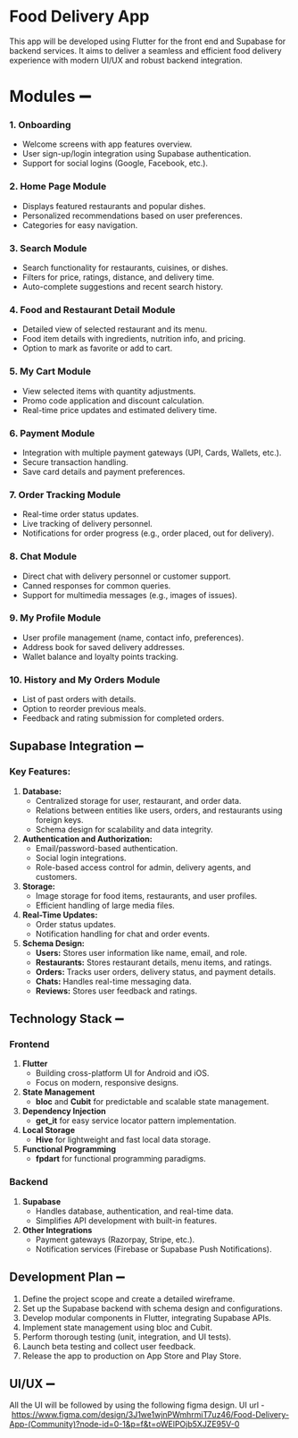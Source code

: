 # Food Delivery App

This app will be developed using Flutter for the front end and Supabase for backend services. It aims to deliver a seamless and efficient food delivery experience with modern UI/UX and robust backend integration.

# Modules ➖

### 1. **Onboarding**

- Welcome screens with app features overview.
- User sign-up/login integration using Supabase authentication.
- Support for social logins (Google, Facebook, etc.).

### 2. **Home Page Module**

- Displays featured restaurants and popular dishes.
- Personalized recommendations based on user preferences.
- Categories for easy navigation.

### 3. **Search Module**

- Search functionality for restaurants, cuisines, or dishes.
- Filters for price, ratings, distance, and delivery time.
- Auto-complete suggestions and recent search history.

### 4. **Food and Restaurant Detail Module**

- Detailed view of selected restaurant and its menu.
- Food item details with ingredients, nutrition info, and pricing.
- Option to mark as favorite or add to cart.

### 5. **My Cart Module**

- View selected items with quantity adjustments.
- Promo code application and discount calculation.
- Real-time price updates and estimated delivery time.

### 6. **Payment Module**

- Integration with multiple payment gateways (UPI, Cards, Wallets, etc.).
- Secure transaction handling.
- Save card details and payment preferences.

### 7. **Order Tracking Module**

- Real-time order status updates.
- Live tracking of delivery personnel.
- Notifications for order progress (e.g., order placed, out for delivery).

### 8. **Chat Module**

- Direct chat with delivery personnel or customer support.
- Canned responses for common queries.
- Support for multimedia messages (e.g., images of issues).

### 9. **My Profile Module**

- User profile management (name, contact info, preferences).
- Address book for saved delivery addresses.
- Wallet balance and loyalty points tracking.

### 10. **History and My Orders Module**

- List of past orders with details.
- Option to reorder previous meals.
- Feedback and rating submission for completed orders.

## **Supabase Integration** ➖

### **Key Features:**

1. **Database:**
    - Centralized storage for user, restaurant, and order data.
    - Relations between entities like users, orders, and restaurants using foreign keys.
    - Schema design for scalability and data integrity.
2. **Authentication and Authorization:**
    - Email/password-based authentication.
    - Social login integrations.
    - Role-based access control for admin, delivery agents, and customers.
3. **Storage:**
    - Image storage for food items, restaurants, and user profiles.
    - Efficient handling of large media files.
4. **Real-Time Updates:**
    - Order status updates.
    - Notification handling for chat and order events.
5. **Schema Design:**
    - **Users:** Stores user information like name, email, and role.
    - **Restaurants:** Stores restaurant details, menu items, and ratings.
    - **Orders:** Tracks user orders, delivery status, and payment details.
    - **Chats:** Handles real-time messaging data.
    - **Reviews:** Stores user feedback and ratings.

## **Technology Stack** ➖

### **Frontend**

1. **Flutter**
    - Building cross-platform UI for Android and iOS.
    - Focus on modern, responsive designs.
2. **State Management**
    - **bloc** and **Cubit** for predictable and scalable state management.
3. **Dependency Injection**
    - **get_it** for easy service locator pattern implementation.
4. **Local Storage**
    - **Hive** for lightweight and fast local data storage.
5. **Functional Programming**
    - **fpdart** for functional programming paradigms.

### **Backend**

1. **Supabase**
    - Handles database, authentication, and real-time data.
    - Simplifies API development with built-in features.
2. **Other Integrations**
    - Payment gateways (Razorpay, Stripe, etc.).
    - Notification services (Firebase or Supabase Push Notifications).

## **Development Plan** ➖

1. Define the project scope and create a detailed wireframe.
2. Set up the Supabase backend with schema design and configurations.
3. Develop modular components in Flutter, integrating Supabase APIs.
4. Implement state management using bloc and Cubit.
5. Perform thorough testing (unit, integration, and UI tests).
6. Launch beta testing and collect user feedback.
7. Release the app to production on App Store and Play Store.

## UI/UX ➖

All the UI will be followed by using the following figma design. UI url - https://www.figma.com/design/3J1we1wjnPWmhrmiT7uz46/Food-Delivery-App-(Community)?node-id=0-1&p=f&t=oWElPOjb5XJZE95V-0
